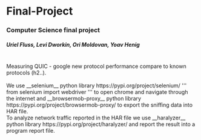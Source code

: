 # Final-Project
### Computer Science final project
##### Uriel Fluss, Levi Dworkin, Ori Moldovan, Yoav Henig
<br />
Measuring QUIC - google new protocol performance compare to known protocols (h2..).<br />
<br />
We use __selenium__ python library https://pypi.org/project/selenium/
'''
from selenium import webdriver
'''
to open chrome and navigate through the internet and __browsermob-proxy__ python library https://pypi.org/project/browsermob-proxy/ to export the sniffing data into HAR file.<br />
To analyze network traffic reported in the HAR file we use __haralyzer__ python library https://pypi.org/project/haralyzer/ and report the result into a program report file.
